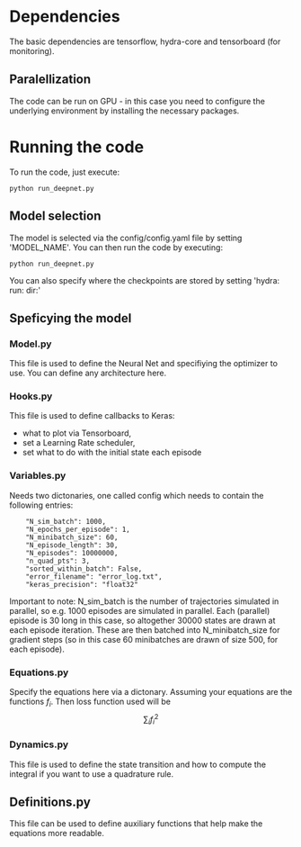 # Dependencies

The basic dependencies are tensorflow, hydra-core and tensorboard (for monitoring). 

## Paralellization

The code can be run on GPU - in this case you need to configure the underlying environment by installing the necessary packages.

# Running the code

To run the code, just execute:

```
python run_deepnet.py 
```

## Model selection

The model is selected via the config/config.yaml file by setting 'MODEL_NAME'. You can then run the code by executing:

```
python run_deepnet.py
```

You can also specify where the checkpoints are stored by setting 'hydra: run: dir:'
    
## Speficying the model

### Model.py

This file is used to define the Neural Net and specifiying the optimizer to use. You can define any architecture here.

### Hooks.py

This file is used to define callbacks to Keras: 
- what to plot via Tensorboard,
- set a Learning Rate scheduler,
- set what to do with the initial state each episode

### Variables.py

Needs two dictonaries, one called config which needs to contain the following entries:
```
    "N_sim_batch": 1000,
    "N_epochs_per_episode": 1,
    "N_minibatch_size": 60,
    "N_episode_length": 30,
    "N_episodes": 10000000,
    "n_quad_pts": 3,
    "sorted_within_batch": False,
    "error_filename": "error_log.txt",
    "keras_precision": "float32"
```

Important to note: N_sim_batch is the number of trajectories simulated in parallel, so e.g. 1000 episodes are simulated in parallel. 
Each (parallel) episode is 30 long in this case, so altogether 30000 states are drawn at each episode iteration. 
These are then batched into N_minibatch_size for gradient steps (so in this case 60 minibatches are drawn of size 500, for each episode).

### Equations.py

Specify the equations here via a dictonary. Assuming your equations are the functions $f_i$. Then loss function used will be
$$\sum_i f_i^2 $$

### Dynamics.py

This file is used to define the state transition and how to compute the integral if you want to use a quadrature rule.

## Definitions.py

This file can be used to define auxiliary functions that help make the equations more readable.